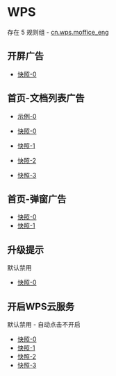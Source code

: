 # WPS

存在 5 规则组 - [cn.wps.moffice_eng](/src/apps/cn.wps.moffice_eng.ts)

## 开屏广告

- [快照-0](https://i.gkd.li/import/13188596)

## 首页-文档列表广告

- [示例-0](https://github.com/gkd-kit/subscription/assets/38517192/57787554-0443-4bc0-9f29-1759aae07b9b)

- [快照-0](https://gkd-kit.gitee.io/import/12505350)
- [快照-1](https://gkd-kit.gitee.io/import/12505286)
- [快照-2](https://gkd-kit.gitee.io/import/12505365)
- [快照-3](https://i.gkd.li/import/13259090)

## 首页-弹窗广告

- [快照-0](https://i.gkd.li/import/13259097)
- [快照-1](https://i.gkd.li/import/12882712)

## 升级提示

默认禁用

- [快照-0](https://i.gkd.li/import/12882371)

## 开启WPS云服务

默认禁用 - 自动点击不开启

- [快照-0](https://i.gkd.li/import/12882536)
- [快照-1](https://i.gkd.li/import/12882610)
- [快照-2](https://i.gkd.li/import/12882678)
- [快照-3](https://i.gkd.li/import/12882554)
